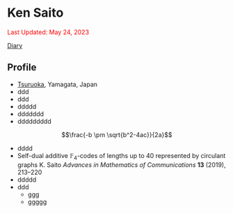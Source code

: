 # Ken Saito

<script type="text/javascript" async src="https://cdnjs.cloudflare.com/ajax/libs/mathjax/2.7.7/MathJax.js?config=TeX-MML-AM_CHTML">
</script>
<script type="text/x-mathjax-config">
 MathJax.Hub.Config({
 tex2jax: {
 inlineMath: [['$', '$'] ],
 displayMath: [ ['$$','$$'], ["\\[","\\]"] ]
 }
 });
</script>

<font color="red">Last Updated: May 24, 2023</font>

[Diary](20230517_diary.pdf)

## Profile
- [Tsuruoka](https://www.city.tsuruoka.lg.jp/), Yamagata, Japan
- ddd
- ddd
- ddddd
- ddddddd
- ddddddddd





$$\frac{-b \pm \sqrt{b^2-4ac}}{2a}$$

* dddd
* Self-dual additive $\mathbb{F}_4$-codes of lengths up to $40$ represented by circulant graphs
K. Saito
*Advances in Mathematics of Communications* **13** (2019), 213–220
* ddddd
* ddd
  * ggg
  * ggggg
